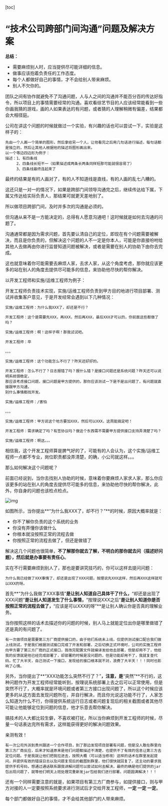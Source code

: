[toc]



# “技术公司跨部门间沟通”问题及解决方案

**总结：**

- 需要麻烦别人时，应当提供尽可能详细的信息。
- 做事应该抱着负责任的工作态度。
- 每个人都做好自己的事情，才不会给别人带来麻烦。
- 别人不欠你的。

团队之间有协作就避免不了沟通问题，人与人之间的沟通并不能百分百的传达好指令，所以项目上的事情需要经常的沟通。喜欢看综艺节目的人应该经常能看到一些你画我猜的游戏，画的人如果表达的有问题，或者猜的人理解稍微有偏差，结果都会大相径庭。

公司在讲这个问题的时候就做过一个实验，有兴趣的话也可以尝试一下，实验是这样子的：

```
先由一个人画一个简单的图形，然后拿给另一个人，让他看完之后用几句话进行描述，每句话都是独立的，然后让其他人根据他的描述将图形画出来。
以一个等边四边形为例子：
描述：1、有四条线
     2、四条线长短不一（如果描述成两条长两条同样短那可能就很容易了）
     3、四条线最终连起来了
```

最终的结果是有的人画对了，有的人不知道线是直线，有的人画的乱七八糟的。

这还只是一对一的情况下，如果是跨部门间领导沟通完之后，继续传达给下属，下属又传达给实际负责人，那结果可就更天差地别了。

所以做项目跨部门间，及时并多次的沟通是必须的。

但沟通从来不是一方能决定的，总得有人愿意沟通吧！这时候就是如何去沟通的问题了。

沟通通常都是因为需求问题，首先要认清自己的定位，即现在有个问题需要被解决，而且是你负责的，但解决这个问题的人不一定是你本人，可能是你直接吩咐给其他人去做再由你进行监督知道问题被解决，或者是需要在别人的协助下由你去完成。

这也就意味着你可能需要去麻烦人家，去求人家，从这个角度考虑，那你就应该更多的站在别人的角度去提供尽可能多的信息，来协助他尽快的帮你解决。

以开发工程师和实施/运维工程师为例子：

开发工程师负责技术实现，实施/运维工程师负责到甲方目的地进行项目部署、测试并收集客户意见，于是开发经常会遇到以下几种情况：

```
实施/运维工程师：为什么我XXX了，却还是不行？

开发工程师：这个是需要先XXX，再XXX，然后再XXX，最后XXX才可以的，你前面这些都做了吗？

实施/运维工程师：啊！这样子啊！那我试试吧。

开发工程师：卒

。。。

实施/运维工程师：这个功能怎么不行了？昨天还好好的。

开发工程师：怎么不行了？日志报错了吗？报什么错？是接口问题还是系统问题？昨天还可以说明系统很稳定，
那应该考虑接口问题，接口问题是甲方提供的，那你应该测试一下是不是出问题了，有问题就直接跟甲方沟通，
别什么事情都找开发。

实施/运维工程师：/害怕

。。。

实施/运维工程师：甲方说这个地方要加XXX，然后可以XXX，这周能搞定吧！

开发工程师：需求确定了吗？有签协议吗？做这个东西需不需要甲方提供接口支持弄清楚了吗？

实施/运维工程师：啊这。。。
```

相信我，这个开发工程师算是脾气好的了，可能有的人会认为，这个实施/运维工程师一点都不专业，岗位职责都没弄清楚，的确，小公司就这样。。。

那么如何解决这个问题呢？

前面已经说到，当你去找别人协助的时候，意味着你要麻烦人家求人家，那么你应该更多的站在别人的角度去提供尽可能多的信息，来协助他尽快的帮你解决，此外，你自身的问题也该检点检点。

![img](https://homan-blog.oss-cn-beijing.aliyuncs.com/study-demo/project-manage/20210503112230.png)

如图所示，当你提出**“为什么我XXX了，却不行？”**的时候，原因大概率就是：

- 你不了解你负责的这个系统的业务
- 你没有弄懂你该做什么
- 你根本就没按照正常的流程去做
- 你按照正常的流程去做了，但还是做错了

解决这几个问题也很简单，**不了解那你就去了解，不明白的那你就去问（描述好问题），然后就是办事要有责任心**。

实在不行需要麻烦到别人了，那也是要讲究技巧的，你可以这样去提问问题：

```
为什么我已经做了XXX事情了，却还是出现了XXX问题，按理说先XXX这样，然后再XXX这样就可以XXX的呀。
```

首先**“为什么我做了XXX事情”**是让别人知道自己具体干了什么，**“却还是出现了XXX问题”**是让别人知道发生了什么事情，**“按理说XXX之后”**是让别人知道你是否按照正常的流程去做了，**“应该是可以XXX的呀”**是让别人确认你是否真的理解业务。

当你按照这样的话术去描述你的问题的时候，别人马上就能定位出你是哪里做错了还是真的有问题了。

```
有一次做项目是需要第三方厂商提供接口的，由于他们系统未上线，仅提供测试接口配合我们做上线测试，于是我们根据测试接口完成了开发和部署，之后切换正式环境时，公司的实施工程师向甲方要了第三方厂商的正式接口，我改完配置文件就编译发给他去部署，但是却用不了，他给我的反馈就是他已经完成部署了，却部署的时候是没问题的，但是功能却用不了，我就复查代码，忙了大半天，自己测试一下接口，发现给的接口根本就不对，浪费了大半天！！！同时也影响了心情。
```

另外，当你提出了**“XXX功能怎么突然不行了？”**，注意，是**“突然”**不行的，这种问题作为开发工程师经常能听到，按理说系统部署上去之后可以正常使用，但是突然不行了，大概率就是环境问题或者第三方接口出现问题了，所以这个时候应该更多的从这方面去发现问题所在，并自行解决，而且你光说这功能不行了，人家怎么知道为什么不行，你得提供系统运行日志或者问题复现后的相关截图或者其他尽可能让他能够定位到问题的信息，他才乐意去帮你解决。

搞技术的人大都比较生僻，不喜欢被打扰，所以当你麻烦到开发工程师的时候，尽量一句话表达完所有需求，这样能获得更好的解决问题效果。

亲测有效！

```
有一次公司外派到贵州跟进一个合作项目，到了那边发现项目部署有问题，但是没人敢在群里向第三方厂商反应，后来才知道原来是他们问题都描述不清楚，也提供不了有效的信息让第三方去定位问题。于是我就让他们把我拉进去，按照大概（可以适当修改）这样的话术在群里发起提问，并提供有效的错误日志以及问题复现后的截图到群里，他们很快就回复了。还主动的要求我提供手机号码，想通过通话联系跟我讲解问题可以尝试如何去解决，最终的确是他们提供的jar包出现问题了，就等他们明天上班处理完重新发jar包给我们进行部署，问题圆满解决！！！
```

还有一个同样需要注意的就是，如果项目有第三方厂商参与，如提供接口，则与甲方对接的人一定要按照系统要求进行测试后才交给开发工程师，**一定 一定 一定**。

每个部门都做好自己的事情，才不会给其他部门的人带来麻烦。